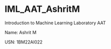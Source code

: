 # IML_AAT_AshritM
Introduction to Machine Learning Laboratory AAT 

Name: Ashrit M

USN: 1BM22AI022
